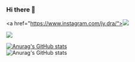### Hi there 👋

<!--
**jae2yong/jae2yong** is a ✨ _special_ ✨ repository because its `README.md` (this file) appears on your GitHub profile.

Here are some ideas to get you started:

- 🔭 I’m currently working on ...
- 🌱 I’m currently learning ...
- 👯 I’m looking to collaborate on ...
- 🤔 I’m looking for help with ...
- 💬 Ask me about ...
- 📫 How to reach me: ...
- 😄 Pronouns: ...
- ⚡ Fun fact: ...
-->
<a href="https://www.instagram.com/jy.dra/“><img src="https://img.shields.io/badge/Instagram-E4405F?style=flat-square&logo=Instagram&logoColor=white&link=https://www.instagram.com/jy.dra"/></a>
<p>
  <img src="https://img.shields.io/badge/Gmail-EA4335?style=flat-square&logo=jylee2@inha.edu&logoColor=white"/>
</p>

[![Anurag's GitHub stats](https://github-readme-stats.vercel.app/api?username=jae2yong)](https://github.com/anuraghazra/github-readme-stats)                                                                                                 
![Anurag's GitHub stats](https://github-readme-stats.vercel.app/api?username=jae2yong&show_icons=true&theme=radical)
